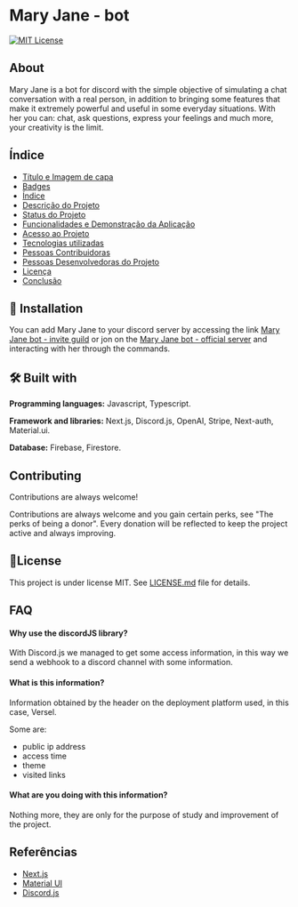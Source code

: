# Mary Jane - bot
[![MIT License](https://img.shields.io/badge/License-MIT-green.svg)](https://choosealicense.com/licenses/mit/)


## About
Mary Jane is a bot for discord with the simple objective of simulating a chat conversation with a real person, in addition to bringing some features that make it extremely powerful and useful in some everyday situations.
With her you can: chat, ask questions, express your feelings and much more, your creativity is the limit.

## Índice 

* [Título e Imagem de capa](#Título-e-Imagem-de-capa)
* [Badges](#badges)
* [Índice](#índice)
* [Descrição do Projeto](#descrição-do-projeto)
* [Status do Projeto](#status-do-Projeto)
* [Funcionalidades e Demonstração da Aplicação](#funcionalidades-e-demonstração-da-aplicação)
* [Acesso ao Projeto](#acesso-ao-projeto)
* [Tecnologias utilizadas](#tecnologias-utilizadas)
* [Pessoas Contribuidoras](#pessoas-contribuidoras)
* [Pessoas Desenvolvedoras do Projeto](#pessoas-desenvolvedoras)
* [Licença](#licença)
* [Conclusão](#conclusão)


## 💾 Installation

You can add Mary Jane to your discord server by accessing the link [Mary Jane bot - invite guild](https://my-link-tree-moondusk1996.vercel.app/) or jon on the [Mary Jane bot - official server](https://discord.com/invite/AGfxJKmbKf) and interacting with her through the commands.
    
## 🛠️ Built with

**Programming languages:** Javascript, Typescript.

**Framework and libraries:** Next.js, Discord.js, OpenAI, Stripe, Next-auth, Material.ui.

**Database:** Firebase, Firestore.


## Contributing

Contributions are always welcome!

Contributions are always welcome and you gain certain perks, see "The perks of being a donor". Every donation will be reflected to keep the project active and always improving.


## 📄License
This project is under license MIT. See [LICENSE.md](https://choosealicense.com/licenses/mit/) file for details.



## FAQ

#### Why use the discordJS library?

With Discord.js we managed to get some access information, in this way we send a webhook to a discord channel with some information.

#### What is this information?

Information obtained by the header on the deployment platform used, in this case, Versel.

Some are:
- public ip address
- access time
- theme
- visited links

#### What are you doing with this information?

Nothing more, they are only for the purpose of study and improvement of the project.


## Referências
 - [Next.js]( https://nextjs.org/)
 - [Material UI](https://mui.com/)
 - [Discord.js](https://discord.js.org/)